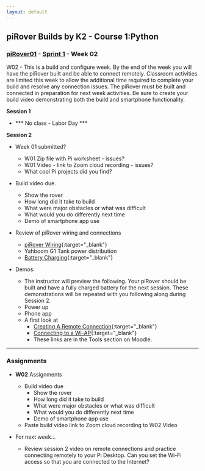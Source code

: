 ```yaml
---
layout: default
---
```

## piRover Builds by K2 - Course 1:Python

### [piRover01](../../) - [Sprint 1](../) - Week 02

W02 - This is a build and configure week. By the end of the week you will have the piRover built and be able to connect remotely. Classroom activities are limited this week to allow the additional time required to complete your build and resolve any connection issues. The piRover must be built and connected in preparation for next week activities. Be sure to create your build video demonstrating both the build and smartphone functionality.

**Session 1**
- *** No class - Labor Day ***

**Session 2**
- Week 01 submitted? 
  - W01 Zip file with Pi worksheet - issues?
  - W01 Video - link to Zoom cloud recording - issues?
  - What cool Pi projects did you find?

- Build video due. 
  - Show the rover
  - How long did it take to build
  - What were major obstacles or what was difficult
  - What would you do differently next time
  - Demo of smartphone app use

- Review of piRover wiring and connections
  - [piRover Wiring](../../lessons/09/piRoverWiring.pdf){:target="_blank"}
  - Yahboom G1 Tank power distribution 
  - [Battery Charging](../../lessons/10/BatteryCharging.pdf){:target="_blank"}

- Demos:
  - The instructor will preview the following. Your piRover should be built and have a fully charged battery for the next session. These demonstrations will be repeated with you following along during Session 2.
  - Power up
  - Phone app
  - A first look at 
    - [Creating A Remote Connection](https://k2controls.github.io/RAMcommon/remote_desktop/CreatingARemoteConnection.pdf){:target="_blank"}
    - [Connecting to a Wi-AP](https://k2controls.github.io/RAMcommon/wifi/){:target="_blank"}
    - These links are in the Tools section on Moodle.

---

### Assignments

- **W02** Assignments 
  - Build video due
    - Show the rover
    - How long did it take to build
    - What were major obstacles or what was difficult
    - What would you do differently next time
    - Demo of smartphone app use
  - Paste build video link to Zoom cloud recording to W02 Video 

- For next week...   
  - Review session 2 video on remote connections and practice connecting remotely to your Pi Desktop. Can you set the Wi-Fi access so that you are connected to the Internet?